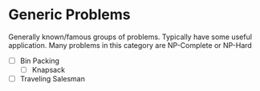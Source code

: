 # Generic Problems
Generally known/famous groups of problems. Typically have some useful application.
Many problems in this category are NP-Complete or NP-Hard

- [ ] Bin Packing
  - [ ] Knapsack
- [ ] Traveling Salesman